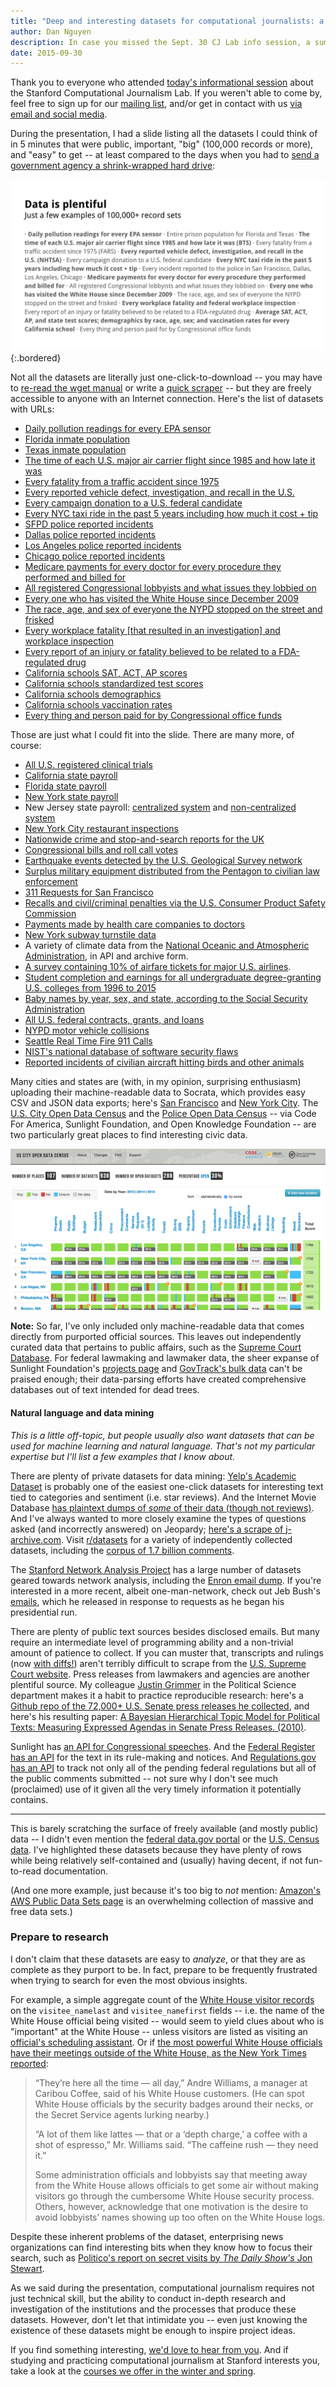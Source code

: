 ```yaml
---
title: "Deep and interesting datasets for computational journalists: a quick list"
author: Dan Nguyen
description: In case you missed the Sept. 30 CJ Lab info session, a summary and some links to get you acquainted.
date: 2015-09-30
---
```


Thank you to everyone who attended [today's informational session](http://us7.campaign-archive1.com/?u=60a5181e3d9c08e1e0f401dc0&id=1d23daf12f&e=a077356aa8) about the Stanford Computational Journalism Lab. If you weren't able to come by, feel free to sign up for our [mailing list](http://cjlab.stanford.edu/contact#newsletter-section), and/or get in contact with us [via email and social media](http://cjlab.stanford.edu/contact/).

During the presentation, I had a slide listing all the datasets I could think of in 5 minutes that were public, important, "big" (100,000 records or more), and "easy" to get -- at least compared to the days when you had to [send a government agency a shrink-wrapped hard drive](http://chriswhong.com/open-data/foil_nyc_taxi/):

![image](/files/images/news/slide-datasets.png){:.bordered}


Not all the datasets are literally just one-click-to-download -- you may have to [re-read the wget manual](https://gist.github.com/dannguyen/26e5922614dc22053745) or write a [quick scraper](https://github.com/compjour/search-script-scrape) -- but they are freely accessible to anyone with an Internet connection. Here's the list of datasets with URLs:


- [Daily pollution readings for every EPA sensor](http://www3.epa.gov/airdata/ad_data.html)
- [Florida inmate population](http://www.dc.state.fl.us/pub/obis_request.html)
- [Texas inmate population](http://www.tdcj.state.tx.us/documents/High_Value_Data_Sets.xlsx)
- [The time of each U.S. major air carrier flight since 1985 and how late it was](http://www.transtats.bts.gov/DL_SelectFields.asp?Table_ID=236&DB_Short_Name=On-Time)
- [Every fatality from a traffic accident since 1975](http://www.nhtsa.gov/FARS)
- [Every reported vehicle defect, investigation, and recall in the U.S.](http://www-odi.nhtsa.dot.gov/downloads/)
- [Every campaign donation to a U.S. federal candidate](http://www.fec.gov/disclosure.shtml)
- [Every NYC taxi ride in the past 5 years including how much it cost + tip](http://www.nyc.gov/html/tlc/html/about/trip_record_data.shtml)
- [SFPD police reported incidents](https://data.sfgov.org/Public-Safety/SFPD-Incidents-from-1-January-2003/tmnf-yvry)
- [Dallas police reported incidents](https://www.dallasopendata.com/Police/Dallas-Police-Public-Data-RMS-Incidents/tbnj-w5hb)
- [Los Angeles police reported incidents](https://data.lacity.org/A-Safe-City/LAPD-Crime-and-Collision-Raw-Data-2014/eta5-h8qx?)
- [Chicago police reported incidents](https://data.cityofchicago.org/Public-Safety/Crimes-2001-to-present/ijzp-q8t2)
- [Medicare payments for every doctor for every procedure they performed and billed for](https://www.cms.gov/research-statistics-data-and-systems/statistics-trends-and-reports/medicare-provider-charge-data/physician-and-other-supplier.html)
- [All registered Congressional lobbyists and what issues they lobbied on](http://www.senate.gov/legislative/Public_Disclosure/database_download.htm)
- [Every one who has visited the White House since December 2009](https://www.whitehouse.gov/briefing-room/disclosures/visitor-records)
- [The race, age, and sex of everyone the NYPD stopped on the street and frisked](http://www.nyc.gov/html/nypd/html/analysis_and_planning/stop_question_and_frisk_report.shtml)
- [Every workplace fatality [that resulted in an investigation] and workplace inspection](http://ogesdw.dol.gov/views/data_summary.php)
- [Every report of an injury or fatality believed to be related to a FDA-regulated drug](http://www.fda.gov/Drugs/GuidanceComplianceRegulatoryInformation/Surveillance/AdverseDrugEffects/ucm082193.htm)
- [California schools SAT, ACT, AP scores](http://www.cde.ca.gov/ds/sp/ai/)
- [California schools standardized test scores](http://star.cde.ca.gov/starresearchfiles.asp)
- [California schools demographics](http://www.cde.ca.gov/ds/sd/)
- [California schools vaccination rates](https://www.cdph.ca.gov/programs/immunize/Pages/ImmunizationLevels.aspx)
- [Every thing and person paid for by Congressional office funds](http://sunlightfoundation.com/tools/expenditures/)

Those are just what I could fit into the slide. There are many more, of course:

- [All U.S. registered clinical trials](https://www.clinicaltrials.gov/ct2/resources/download)
- [California state payroll](http://publicpay.ca.gov/)
- [Florida state payroll](http://dmssalaries.herokuapp.com/salaries)
- [New York state payroll](http://checkbooknyc.com/data-feeds)
- New Jersey state payroll: [centralized system](https://data.nj.gov/Governor-s-Transparency-Data/YourMoney-Agency-Payroll/iqwc-r2w7) and [non-centralized system](https://data.nj.gov/Governor-s-Transparency-Data/YourMoney-Authority-Payroll/kiki-imre)
- [New York City restaurant inspections](https://data.cityofnewyork.us/Health/DOHMH-New-York-City-Restaurant-Inspection-Results/43nn-pn8j)
- [Nationwide crime and stop-and-search reports for the UK](https://data.police.uk/data/)
- [Congressional bills and roll call votes](https://www.govtrack.us/developers/data)
- [Earthquake events detected by the U.S. Geological Survey network](http://earthquake.usgs.gov/earthquakes/search/)
- [Surplus military equipment distributed from the Pentagon to civilian law enforcement](https://github.com/datahoarder/leso_1033)
- [311 Requests for San Francisco](https://data.sfgov.org/City-Infrastructure/Case-Data-from-San-Francisco-311-SF311-/vw6y-z8j6)
- [Recalls and civil/criminal penalties via the U.S. Consumer Product Safety Commission](http://www.cpsc.gov/en/Newsroom/Downloadable-Data/)
- [Payments made by health care companies to doctors](https://www.cms.gov/openpayments/)
- [New York subway turnstile data](http://web.mta.info/developers/turnstile.html)
- A variety of climate data from the [National Oceanic and Atmospheric Administration](http://www.ncdc.noaa.gov/data-access), in API and archive form.
- [A survey containing 10% of airfare tickets for major U.S. airlines](http://www.transtats.bts.gov/tables.asp?DB_ID=125&DB_Name=Airline%20Origin%20and%20Destination%20Survey%20%28DB1B%29&DB_Short_Name=).
- [Student completion and earnings for all undergraduate degree-granting U.S. colleges from 1996 to 2015](https://collegescorecard.ed.gov/data/)
- [Baby names by year, sex, and state, according to the Social Security Administration](http://www.ssa.gov/oact/babynames/limits.html)
- [All U.S. federal contracts, grants, and loans](https://www.usaspending.gov/DownloadCenter/Pages/DataDownload.aspx)
- [NYPD motor vehicle collisions](https://nycopendata.socrata.com/Public-Safety/NYPD-Motor-Vehicle-Collisions/h9gi-nx95?)
- [Seattle Real Time Fire 911 Calls](https://data.seattle.gov/Public-Safety/Seattle-Real-Time-Fire-911-Calls/kzjm-xkqj)
- [NIST's national database of software security flaws](https://nvd.nist.gov/download.cfm)
- [Reported incidents of civilian aircraft hitting birds and other animals](http://wildlife.faa.gov/)

Many cities and states are (with, in my opinion, surprising enthusiasm) uploading their machine-readable data to Socrata, which provides easy CSV and JSON data exports; here's [San Francisco](https://data.sfgov.org/) and [New York City](https://nycopendata.socrata.com/data). The [U.S. City Open Data Census](http://us-city.census.okfn.org/) and the [Police Open Data Census](https://codeforamerica.github.io/PoliceOpenDataCensus/) -- via Code For America, Sunlight Foundation, and Open Knowledge Foundation -- are two particularly great places to find interesting civic data.

<a href="http://us-city.census.okfn.org/">
<img class="bordered img-responsive" src="/files/images/news/okfn-us-city-census.png" alt="US City Open Data Census screenshot">
</a>

<strong>Note:</strong> So far, I've only included only machine-readable data that comes directly from purported official sources. This leaves out independently curated data that pertains to public affairs, such as the [Supreme Court Database](http://supremecourtdatabase.org/). For federal lawmaking and lawmaker data, the sheer expanse of Sunlight Foundation's [projects page](https://sunlightfoundation.com/tools/) and [GovTrack's bulk data](https://www.govtrack.us/developers) can't be praised enough; their data-parsing efforts have created comprehensive databases out of text intended for dead trees.


#### Natural language and data mining

_This is a little off-topic, but people usually also want datasets that can be used for machine learning and natural language. That's not my particular expertise but I'll list a few examples that I know about._

There are plenty of private datasets for data mining: [Yelp's Academic Dataset](https://www.yelp.com/academic_dataset) is probably one of the easiest one-click datasets for interesting text tied to categories and sentiment (i.e. star reviews). And the Internet Movie Database [has plaintext dumps of _some_ of their data (though not reviews)](http://www.imdb.com/interfaces). And I've always wanted to more closely examine the types of questions asked (and incorrectly answered) on Jeopardy; [here's a scrape of j-archive.com](https://www.reddit.com/r/datasets/comments/1uyd0t/200000_jeopardy_questions_in_a_json_file). Visit [r/datasets](https://www.reddit.com/r/datasets/) for a variety of independently collected datasets, including the [corpus of 1.7 billion comments](https://www.reddit.com/r/datasets/comments/3bxlg7/i_have_every_publicly_available_reddit_comment/).

The [Stanford Network Analysis Project](http://snap.stanford.edu/) has a large number of datasets geared towards network analysis, including the [Enron email dump](https://snap.stanford.edu/data/email-Enron.html). If you're interested in a more recent, albeit one-man-network, check out Jeb Bush's [emails](http://jebemails.com/email/search), which he released in response to requests as he began his presidential run.

There are plenty of public text sources besides disclosed emails. But many require an intermediate level of programming ability and a non-trivial amount of patience to collect. If you can muster that, transcripts and rulings (now [with diffs!](https://twitter.com/waldojaquith/status/651115341985091584)) aren't terribly difficult to scrape from the [U.S. Supreme Court website](http://www.supremecourt.gov/). Press releases from lawmakers and agencies are another plentiful source. My colleague [Justin Grimmer](http://www.justingrimmer.org/research.html) in the Political Science department makes it a habit to practice reproducible research: here's a [Github repo of the 72,000+ U.S. Senate press releases he collected](https://github.com/lintool/GrimmerSenatePressReleases), and here's his resulting paper: [A Bayesian Hierarchical Topic Model for Political Texts: Measuring Expressed Agendas in Senate Press Releases. (2010)](http://web.stanford.edu/~jgrimmer/ExpAgendaFinal.pdf).

Sunlight has [an API for Congressional speeches](http://capitolwords.org/api/1/). And the [Federal Register has an API](https://www.federalregister.gov/learn/developers) for the text in its rule-making and notices. And [Regulations.gov has an API](http://regulationsgov.github.io/developers/console/) to track not only all of the pending federal regulations but all of the public comments submitted -- not sure why I don't see much (proclaimed) use of it given all the very timely information it potentially contains.


--------

This is barely scratching the surface of freely available (and mostly public) data -- I didn't even mention the [federal data.gov portal](http://www.data.gov/) or the [U.S. Census data](http://www.census.gov/). I've highlighted these datasets because they have plenty of rows while being relatively self-contained and (usually) having decent, if not fun-to-read documentation.

(And one more example, just because it's too big to _not_ mention: [Amazon's AWS Public Data Sets page](https://aws.amazon.com/datasets/) is an overwhelming collection of massive and free data sets.)


### Prepare to research

I don't claim that these datasets are easy to _analyze_, or that they are as complete as they purport to be. In fact, prepare to be frequently frustrated when trying to search for even the most obvious insights. 

For example, a simple aggregate count of the [White House visitor records](https://www.whitehouse.gov/briefing-room/disclosures/visitor-records) on the `visitee_namelast` and `visitee_namefirst` fields -- i.e. the name of the White House official being visited -- would seem to yield clues about who is "important" at the White House -- unless visitors are listed as visiting an [official's scheduling assistant](http://www.politico.com/news/stories/0411/53072_Page3.html). Or if [the most powerful White House officials have their meetings outside of the White House, as the New York Times reported](http://www.nytimes.com/2010/06/25/us/politics/25caribou.html):

> “They’re here all the time — all day,” Andre Williams, a manager at Caribou Coffee, said of his White House customers. (He can spot White House officials by the security badges around their necks, or the Secret Service agents lurking nearby.)
>
> “A lot of them like lattes — that or a ‘depth charge,’ a coffee with a shot of espresso,” Mr. Williams said. “The caffeine rush — they need it.”
>
> Some administration officials and lobbyists say that meeting away from the White House allows officials to get some air without making visitors go through the cumbersome White House security process. Others, however, acknowledge that one motivation is the desire to avoid lobbyists’ names showing up too often on the White House logs.

Despite these inherent problems of the dataset, enterprising news organizations can find interesting bits when they know how to focus their search, such as [Politico's report on secret visits by _The Daily Show's_ Jon Stewart](http://www.politico.com/agenda/story/2015/07/jon-stewarts-secret-white-house-visits-000178?hp=t3_r).

As we said during the presentation, computational journalism requires not just technical skill, but the ability to conduct in-depth research and investigation of the institutions and the processes that produce these datasets. However, don't let that intimidate you -- even just knowing the existence of these datasets might be enough to inspire project ideas.

If you find something interesting, [we'd love to hear from you](/contact). And if studying and practicing computational journalism at Stanford interests you, take a look at the [courses we offer in the winter and spring](/initiatives/#courses-section).



